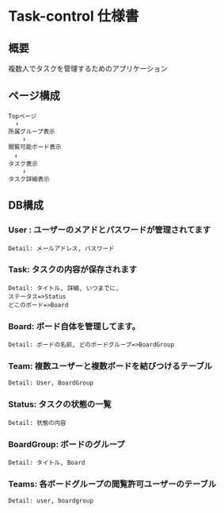 # Task-control 仕様書

## 概要
複数人でタスクを管理するためのアプリケーション

## ページ構成
	Topページ
	  ↓
	所属グループ表示
		↓
	閲覧可能ボード表示
	　↓
	タスク表示
		↓
	タスク詳細表示

## DB構成
### User : ユーザーのメアドとパスワードが管理されてます
	Detail: メールアドレス, パスワード 

### Task: タスクの内容が保存されます
	Detail: タイトル, 詳細, いつまでに, 
	ステータス=>Status
 	どこのボード=>Board

### Board: ボード自体を管理してます。
	Detail: ボードの名前, どのボードグループ=>BoardGroup

### Team: 複数ユーザーと複数ボードを結びつけるテーブル
	Detail: User, BoardGroup

### Status: タスクの状態の一覧
	Detail: 状態の内容

### BoardGroup: ボードのグループ
	Detail: タイトル, Board

### Teams: 各ボードグループの閲覧許可ユーザーのテーブル
	Detail: user, boardgroup